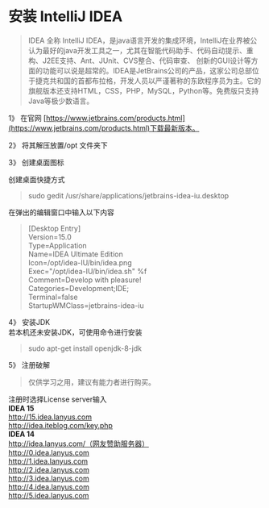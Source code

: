# 安装 IntelliJ IDEA
>IDEA 全称 IntelliJ IDEA，是java语言开发的集成环境，IntelliJ在业界被公认为最好的java开发工具之一，尤其在智能代码助手、代码自动提示、重构、J2EE支持、Ant、JUnit、CVS整合、代码审查、 创新的GUI设计等方面的功能可以说是超常的。IDEA是JetBrains公司的产品，这家公司总部位于捷克共和国的首都布拉格，开发人员以严谨著称的东欧程序员为主。它的旗舰版本还支持HTML，CSS，PHP，MySQL，Python等。免费版只支持Java等极少数语言。

1》 在官网 [https://www.jetbrains.com/products.html](https://www.jetbrains.com/products.html)下载最新版本。

2》 将其解压放置/opt 文件夹下

3》 创建桌面图标

创建桌面快捷方式    
>sudo gedit /usr/share/applications/jetbrains-idea-iu.desktop   

在弹出的编辑窗口中输入以下内容   
>[Desktop Entry]   
Version=15.0   
Type=Application   
Name=IDEA Ultimate Edition   
Icon=/opt/idea-IU/bin/idea.png   
Exec="/opt/idea-IU/bin/idea.sh" %f   
Comment=Develop with pleasure!   
Categories=Development;IDE;   
Terminal=false   
StartupWMClass=jetbrains-idea-iu   

4》 安装JDK   
若本机还未安装JDK，可使用命令进行安装   
>sudo apt-get install openjdk-8-jdk

5》 注册破解
>仅供学习之用，建议有能力者进行购买。   

注册时选择License server输入   
**IDEA 15**   
http://15.idea.lanyus.com   
http://idea.iteblog.com/key.php   
**IDEA 14**   
http://idea.lanyus.com/（网友赞助服务器）   
http://0.idea.lanyus.com   
http://1.idea.lanyus.com   
http://2.idea.lanyus.com   
http://3.idea.lanyus.com   
http://4.idea.lanyus.com   
http://5.idea.lanyus.com   

 
